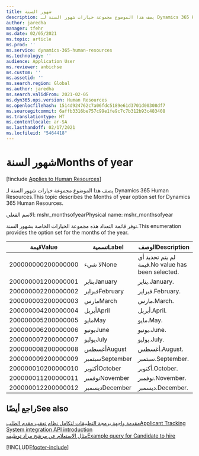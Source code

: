 ```yaml
---
title: شهور السنة
description: يصف هذا الموضوع مجموعة خيارات شهور السنة لـ Dynamics 365 Human Resources.
author: jaredha
manager: tfehr
ms.date: 02/05/2021
ms.topic: article
ms.prod: ''
ms.service: dynamics-365-human-resources
ms.technology: ''
audience: Application User
ms.reviewer: anbichse
ms.custom: ''
ms.assetid: ''
ms.search.region: Global
ms.author: jaredha
ms.search.validFrom: 2021-02-05
ms.dyn365.ops.version: Human Resources
ms.openlocfilehash: 1514d924762c7a06fdc5189e61d3701d00308df7
ms.sourcegitcommit: 6affb3316be757c99e1fe9c7c7b312b93c483408
ms.translationtype: HT
ms.contentlocale: ar-SA
ms.lasthandoff: 02/17/2021
ms.locfileid: "5464418"
---
```

# <a name="months-of-year"></a><span data-ttu-id="9ff1b-103">شهور السنة</span><span class="sxs-lookup"><span data-stu-id="9ff1b-103">Months of year</span></span>

[!include [Applies to Human Resources](../includes/applies-to-hr.md)]

<span data-ttu-id="9ff1b-104">يصف هذا الموضوع مجموعة خيارات شهور السنة لـ Dynamics 365 Human Resources.</span><span class="sxs-lookup"><span data-stu-id="9ff1b-104">This topic describes the Months of year option set for Dynamics 365 Human Resources.</span></span>

<span data-ttu-id="9ff1b-105">الاسم الفعلي: mshr_monthsofyear</span><span class="sxs-lookup"><span data-stu-id="9ff1b-105">Physical name: mshr_monthsofyear</span></span>

<span data-ttu-id="9ff1b-106">توفر قائمة التعداد هذه مجموعة الخيارات الخاصة بشهور السنة.</span><span class="sxs-lookup"><span data-stu-id="9ff1b-106">This enumeration provides the option set for the months of the year.</span></span>

| <span data-ttu-id="9ff1b-107">قيمة</span><span class="sxs-lookup"><span data-stu-id="9ff1b-107">Value</span></span> | <span data-ttu-id="9ff1b-108">تسمية</span><span class="sxs-lookup"><span data-stu-id="9ff1b-108">Label</span></span> | <span data-ttu-id="9ff1b-109">الوصف</span><span class="sxs-lookup"><span data-stu-id="9ff1b-109">Description</span></span> |
| --- | --- | --- |
| <span data-ttu-id="9ff1b-110">200000000</span><span class="sxs-lookup"><span data-stu-id="9ff1b-110">200000000</span></span> | <span data-ttu-id="9ff1b-111">لا شيء</span><span class="sxs-lookup"><span data-stu-id="9ff1b-111">None</span></span> | <span data-ttu-id="9ff1b-112">لم يتم تحديد أي قيمة.</span><span class="sxs-lookup"><span data-stu-id="9ff1b-112">No value has been selected.</span></span> |
| <span data-ttu-id="9ff1b-113">200000001</span><span class="sxs-lookup"><span data-stu-id="9ff1b-113">200000001</span></span> | <span data-ttu-id="9ff1b-114">يناير</span><span class="sxs-lookup"><span data-stu-id="9ff1b-114">January</span></span> | <span data-ttu-id="9ff1b-115">يناير.</span><span class="sxs-lookup"><span data-stu-id="9ff1b-115">January.</span></span> |
| <span data-ttu-id="9ff1b-116">200000002</span><span class="sxs-lookup"><span data-stu-id="9ff1b-116">200000002</span></span> | <span data-ttu-id="9ff1b-117">فبراير</span><span class="sxs-lookup"><span data-stu-id="9ff1b-117">February</span></span> | <span data-ttu-id="9ff1b-118">فبراير.</span><span class="sxs-lookup"><span data-stu-id="9ff1b-118">February.</span></span> |
| <span data-ttu-id="9ff1b-119">200000003</span><span class="sxs-lookup"><span data-stu-id="9ff1b-119">200000003</span></span> | <span data-ttu-id="9ff1b-120">مارس</span><span class="sxs-lookup"><span data-stu-id="9ff1b-120">March</span></span> | <span data-ttu-id="9ff1b-121">مارس.</span><span class="sxs-lookup"><span data-stu-id="9ff1b-121">March.</span></span> |
| <span data-ttu-id="9ff1b-122">200000004</span><span class="sxs-lookup"><span data-stu-id="9ff1b-122">200000004</span></span> | <span data-ttu-id="9ff1b-123">أبريل</span><span class="sxs-lookup"><span data-stu-id="9ff1b-123">April</span></span> | <span data-ttu-id="9ff1b-124">أبريل.</span><span class="sxs-lookup"><span data-stu-id="9ff1b-124">April.</span></span> |
| <span data-ttu-id="9ff1b-125">200000005</span><span class="sxs-lookup"><span data-stu-id="9ff1b-125">200000005</span></span> | <span data-ttu-id="9ff1b-126">مايو</span><span class="sxs-lookup"><span data-stu-id="9ff1b-126">May</span></span> | <span data-ttu-id="9ff1b-127">مايو.</span><span class="sxs-lookup"><span data-stu-id="9ff1b-127">May.</span></span> |
| <span data-ttu-id="9ff1b-128">200000006</span><span class="sxs-lookup"><span data-stu-id="9ff1b-128">200000006</span></span> | <span data-ttu-id="9ff1b-129">يونيو</span><span class="sxs-lookup"><span data-stu-id="9ff1b-129">June</span></span> | <span data-ttu-id="9ff1b-130">يونيو.</span><span class="sxs-lookup"><span data-stu-id="9ff1b-130">June.</span></span> |
| <span data-ttu-id="9ff1b-131">200000007</span><span class="sxs-lookup"><span data-stu-id="9ff1b-131">200000007</span></span> | <span data-ttu-id="9ff1b-132">يوليو</span><span class="sxs-lookup"><span data-stu-id="9ff1b-132">July</span></span> | <span data-ttu-id="9ff1b-133">يوليو.</span><span class="sxs-lookup"><span data-stu-id="9ff1b-133">July.</span></span> |
| <span data-ttu-id="9ff1b-134">200000008</span><span class="sxs-lookup"><span data-stu-id="9ff1b-134">200000008</span></span> | <span data-ttu-id="9ff1b-135">أغسطس</span><span class="sxs-lookup"><span data-stu-id="9ff1b-135">August</span></span> | <span data-ttu-id="9ff1b-136">أغسطس.</span><span class="sxs-lookup"><span data-stu-id="9ff1b-136">August.</span></span> |
| <span data-ttu-id="9ff1b-137">200000009</span><span class="sxs-lookup"><span data-stu-id="9ff1b-137">200000009</span></span> | <span data-ttu-id="9ff1b-138">سبتمبر</span><span class="sxs-lookup"><span data-stu-id="9ff1b-138">September</span></span> | <span data-ttu-id="9ff1b-139">سبتمبر.</span><span class="sxs-lookup"><span data-stu-id="9ff1b-139">September.</span></span> |
| <span data-ttu-id="9ff1b-140">200000010</span><span class="sxs-lookup"><span data-stu-id="9ff1b-140">200000010</span></span> | <span data-ttu-id="9ff1b-141">أكتوبر</span><span class="sxs-lookup"><span data-stu-id="9ff1b-141">October</span></span> | <span data-ttu-id="9ff1b-142">أكتوبر.</span><span class="sxs-lookup"><span data-stu-id="9ff1b-142">October.</span></span> |
| <span data-ttu-id="9ff1b-143">200000011</span><span class="sxs-lookup"><span data-stu-id="9ff1b-143">200000011</span></span> | <span data-ttu-id="9ff1b-144">نوفمبر</span><span class="sxs-lookup"><span data-stu-id="9ff1b-144">November</span></span> | <span data-ttu-id="9ff1b-145">نوفمبر.</span><span class="sxs-lookup"><span data-stu-id="9ff1b-145">November.</span></span> |
| <span data-ttu-id="9ff1b-146">200000012</span><span class="sxs-lookup"><span data-stu-id="9ff1b-146">200000012</span></span> | <span data-ttu-id="9ff1b-147">ديسمبر</span><span class="sxs-lookup"><span data-stu-id="9ff1b-147">December</span></span> | <span data-ttu-id="9ff1b-148">ديسمبر.</span><span class="sxs-lookup"><span data-stu-id="9ff1b-148">December.</span></span> |

## <a name="see-also"></a><span data-ttu-id="9ff1b-149">راجع أيضًا</span><span class="sxs-lookup"><span data-stu-id="9ff1b-149">See also</span></span>

[<span data-ttu-id="9ff1b-150">مقدمة واجهة برمجة التطبيقات لتكامل نظام تعقب مقدم الطلب</span><span class="sxs-lookup"><span data-stu-id="9ff1b-150">Applicant Tracking System integration API introduction</span></span>](hr-admin-integration-ats-api-introduction.md)<br>
[<span data-ttu-id="9ff1b-151">مثال الاستعلام عن مرشح مراد توظيفه</span><span class="sxs-lookup"><span data-stu-id="9ff1b-151">Example query for Candidate to hire</span></span>](hr-admin-integration-ats-api-candidate-to-hire-example-query.md)


[!INCLUDE[footer-include](../includes/footer-banner.md)]